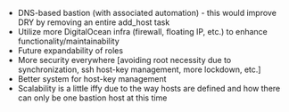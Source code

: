 * DNS-based bastion (with associated automation) - this would improve DRY by removing an entire add_host task
* Utilize more DigitalOcean infra (firewall, floating IP, etc.) to enhance functionality/maintainability
* Future expandability of roles
* More security everywhere [avoiding root necessity due to synchronization, ssh host-key management, more lockdown, etc.]
* Better system for host-key management
* Scalability is a little iffy due to the way hosts are defined and how there can only be one bastion host at this time
